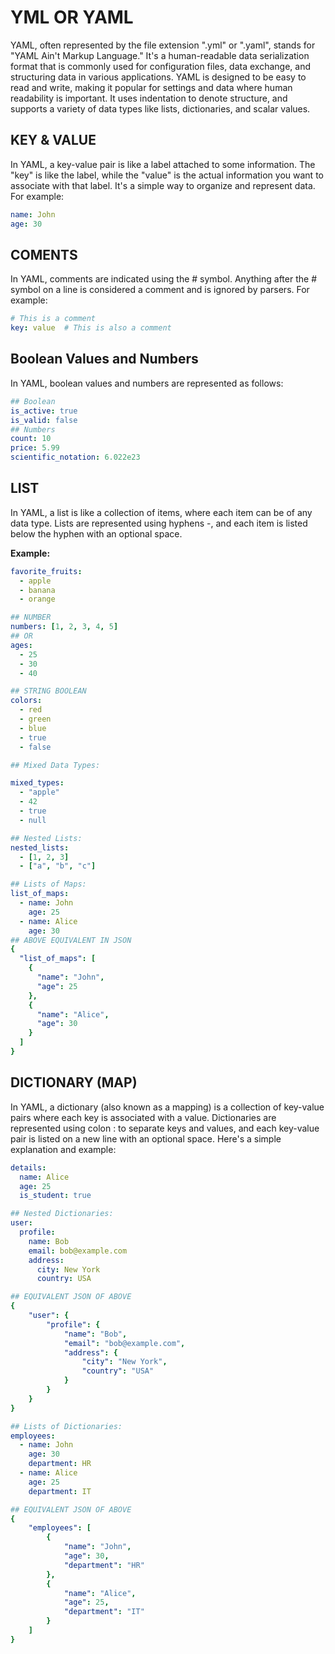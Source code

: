 # YML OR YAML
YAML, often represented by the file extension ".yml" or ".yaml", stands for "YAML Ain't Markup Language." It's a human-readable data serialization format that is commonly used for configuration files, data exchange, and structuring data in various applications. YAML is designed to be easy to read and write, making it popular for settings and data where human readability is important. It uses indentation to denote structure, and supports a variety of data types like lists, dictionaries, and scalar values.

## KEY & VALUE
In YAML, a key-value pair is like a label attached to some information. The "key" is like the label, while the "value" is the actual information you want to associate with that label. It's a simple way to organize and represent data. For example:
```yaml
name: John
age: 30
```

## COMENTS

In YAML, comments are indicated using the # symbol. Anything after the # symbol on a line is considered a comment and is ignored by parsers. For example:

```yaml
# This is a comment
key: value  # This is also a comment
```

## Boolean Values and Numbers
In YAML, boolean values and numbers are represented as follows:

```yaml
## Boolean
is_active: true
is_valid: false
## Numbers
count: 10
price: 5.99
scientific_notation: 6.022e23
```

## LIST

In YAML, a list is like a collection of items, where each item can be of any data type. Lists are represented using hyphens -, and each item is listed below the hyphen with an optional space. 

**Example:**
```yaml
favorite_fruits:
  - apple
  - banana
  - orange

## NUMBER
numbers: [1, 2, 3, 4, 5]
## OR
ages:
  - 25
  - 30
  - 40

## STRING BOOLEAN
colors:
  - red
  - green
  - blue
  - true
  - false

## Mixed Data Types:

mixed_types:
  - "apple"
  - 42
  - true
  - null

## Nested Lists:
nested_lists:
  - [1, 2, 3]
  - ["a", "b", "c"]

## Lists of Maps:
list_of_maps:
  - name: John
    age: 25
  - name: Alice
    age: 30
## ABOVE EQUIVALENT IN JSON
{
  "list_of_maps": [
    {
      "name": "John",
      "age": 25
    },
    {
      "name": "Alice",
      "age": 30
    }
  ]
}

```

## DICTIONARY (MAP)
In YAML, a dictionary (also known as a mapping) is a collection of key-value pairs where each key is associated with a value. Dictionaries are represented using colon : to separate keys and values, and each key-value pair is listed on a new line with an optional space. Here's a simple explanation and example:

```yaml
details:
  name: Alice
  age: 25
  is_student: true

## Nested Dictionaries:
user:
  profile:
    name: Bob
    email: bob@example.com
    address:
      city: New York
      country: USA

## EQUIVALENT JSON OF ABOVE
{
    "user": {
        "profile": {
            "name": "Bob",
            "email": "bob@example.com",
            "address": {
                "city": "New York",
                "country": "USA"
            }
        }
    }
}

## Lists of Dictionaries:
employees:
  - name: John
    age: 30
    department: HR
  - name: Alice
    age: 25
    department: IT

## EQUIVALENT JSON OF ABOVE
{
    "employees": [
        {
            "name": "John",
            "age": 30,
            "department": "HR"
        },
        {
            "name": "Alice",
            "age": 25,
            "department": "IT"
        }
    ]
}
```
